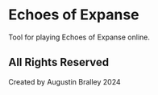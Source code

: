 # Echoes of Expanse

Tool for playing Echoes of Expanse online.

## All Rights Reserved
Created by Augustin Bralley 2024